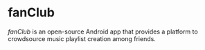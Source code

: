 fanClub
=======

*fanClub* is an open-source Android app that provides a platform to crowdsource music playlist creation among friends.